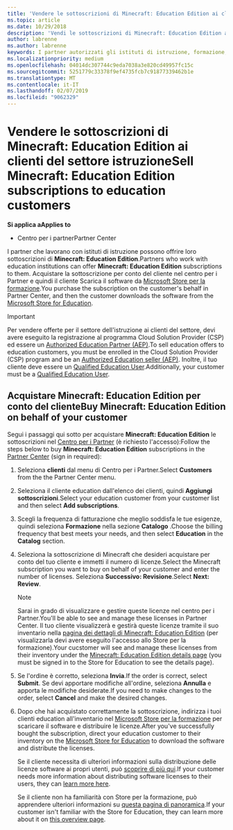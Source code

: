 ```yaml
---
title: 'Vendere le sottoscrizioni di Minecraft: Education Edition ai clienti del settore istruzione'
ms.topic: article
ms.date: 10/29/2018
description: 'Vendi le sottoscrizioni di Minecraft: Education Edition ai clienti qualificati del settore istruzione.'
author: labrenne
ms.author: labrenne
keywords: I partner autorizzati gli istituti di istruzione, formazione, vendere a education, gli istituti di istruzione
ms.localizationpriority: medium
ms.openlocfilehash: 04014dc307744c9eda7038a3e820cd49957fc15c
ms.sourcegitcommit: 5251779c33378f9ef4735fcb7c91877339462b1e
ms.translationtype: MT
ms.contentlocale: it-IT
ms.lasthandoff: 02/07/2019
ms.locfileid: "9062329"
---
```

# <a name="sell-minecraft-education-edition-subscriptions-to-education-customers"></a><span data-ttu-id="30d02-104">Vendere le sottoscrizioni di Minecraft: Education Edition ai clienti del settore istruzione</span><span class="sxs-lookup"><span data-stu-id="30d02-104">Sell Minecraft: Education Edition subscriptions to education customers</span></span>

**<span data-ttu-id="30d02-105">Si applica a</span><span class="sxs-lookup"><span data-stu-id="30d02-105">Applies to</span></span>**

-  <span data-ttu-id="30d02-106">Centro per i partner</span><span class="sxs-lookup"><span data-stu-id="30d02-106">Partner Center</span></span>

<span data-ttu-id="30d02-107">I partner che lavorano con istituti di istruzione possono offrire loro sottoscrizioni di **Minecraft: Education Edition**.</span><span class="sxs-lookup"><span data-stu-id="30d02-107">Partners who work with education institutions can offer **Minecraft: Education Edition** subscriptions to them.</span></span> <span data-ttu-id="30d02-108">Acquistare la sottoscrizione per conto del cliente nel centro per i Partner e quindi il cliente Scarica il software da [Microsoft Store per la formazione](https://educationstore.microsoft.com).</span><span class="sxs-lookup"><span data-stu-id="30d02-108">You purchase the subscription on the customer's behalf in Partner Center, and then the customer downloads the software from the [Microsoft Store for Education](https://educationstore.microsoft.com).</span></span> 

>[!IMPORTANT]
><span data-ttu-id="30d02-109">Per vendere offerte per il settore dell'istruzione ai clienti del settore, devi avere eseguito la registrazione al programma Cloud Solution Provider (CSP) ed essere un [Authorized Education Partner (AEP)](https://www.mepn.com).</span><span class="sxs-lookup"><span data-stu-id="30d02-109">To sell education offers to education customers, you must be enrolled in the Cloud Solution Provider (CSP) program and be an [Authorized Education seller (AEP)](https://www.mepn.com).</span></span> <span data-ttu-id="30d02-110">Inoltre, il tuo cliente deve essere un [Qualified Education User](http://www.microsoftvolumelicensing.com/DocumentSearch.aspx?Mode=3&DocumentTypeId=7).</span><span class="sxs-lookup"><span data-stu-id="30d02-110">Additionally, your customer must be a [Qualified Education User](http://www.microsoftvolumelicensing.com/DocumentSearch.aspx?Mode=3&DocumentTypeId=7).</span></span>  

 
## <a name="buy-minecraft-education-edition-on-behalf-of-your-customer"></a><span data-ttu-id="30d02-111">Acquistare **Minecraft: Education Edition** per conto del cliente</span><span class="sxs-lookup"><span data-stu-id="30d02-111">Buy **Minecraft: Education Edition** on behalf of your customer</span></span>

<span data-ttu-id="30d02-112">Segui i passaggi qui sotto per acquistare **Minecraft: Education Edition** le sottoscrizioni nel [Centro per i Partner](https://partnercenter.microsoft.com/pcv/dashboard/overview
) (è richiesto l'accesso):</span><span class="sxs-lookup"><span data-stu-id="30d02-112">Follow the steps below to buy **Minecraft: Education Edition** subscriptions in the [Partner Center](https://partnercenter.microsoft.com/pcv/dashboard/overview
) (sign in required):</span></span>

  1.  <span data-ttu-id="30d02-113">Seleziona **clienti** dal menu di Centro per i Partner.</span><span class="sxs-lookup"><span data-stu-id="30d02-113">Select **Customers** from the the Partner Center menu.</span></span>
  
  2.  <span data-ttu-id="30d02-114">Seleziona il cliente education dall'elenco dei clienti, quindi **Aggiungi sottoscrizioni**.</span><span class="sxs-lookup"><span data-stu-id="30d02-114">Select your education customer from your customer list and then select **Add subscriptions**.</span></span>
  
  3.  <span data-ttu-id="30d02-115">Scegli la frequenza di fatturazione che meglio soddisfa le tue esigenze, quindi seleziona **Formazione** nella sezione **Catalogo** .</span><span class="sxs-lookup"><span data-stu-id="30d02-115">Choose the billing frequency that best meets your needs, and then select **Education** in the **Catalog** section.</span></span>

  4.  <span data-ttu-id="30d02-116">Seleziona la sottoscrizione di Minecraft che desideri acquistare per conto del tuo cliente e immetti il numero di licenze.</span><span class="sxs-lookup"><span data-stu-id="30d02-116">Select the Minecraft subscription you want to buy on behalf of your customer and enter the number of licenses.</span></span> <span data-ttu-id="30d02-117">Seleziona **Successivo: Revisione**.</span><span class="sxs-lookup"><span data-stu-id="30d02-117">Select **Next: Review**.</span></span>

      >[!NOTE]
      ><span data-ttu-id="30d02-118">Sarai in grado di visualizzare e gestire queste licenze nel centro per i Partner.</span><span class="sxs-lookup"><span data-stu-id="30d02-118">You'll be able to see and manage these licenses in Partner Center.</span></span> <span data-ttu-id="30d02-119">Il tuo cliente visualizzerà e gestirà queste licenze tramite il suo inventario nella [pagina dei dettagli di Minecraft: Education Edition](https://educationstore.microsoft.com/en-us/store/details/minecraft-education-edition/9nblggh4r2r6) (per visualizzarla devi avere eseguito l'accesso allo Store per la formazione).</span><span class="sxs-lookup"><span data-stu-id="30d02-119">Your cucstomer will see and manage these licenses from their inventory under the [Minecraft: Education Edition details page](https://educationstore.microsoft.com/en-us/store/details/minecraft-education-edition/9nblggh4r2r6) (you must be signed in to the Store for Education to see the details page).</span></span> 

  5.  <span data-ttu-id="30d02-120">Se l'ordine è corretto, seleziona **Invia**.</span><span class="sxs-lookup"><span data-stu-id="30d02-120">If the order is correct, select **Submit**.</span></span> <span data-ttu-id="30d02-121">Se devi apportare modifiche all'ordine, seleziona **Annulla** e apporta le modifiche desiderate.</span><span class="sxs-lookup"><span data-stu-id="30d02-121">If you need to make changes to the order, select **Cancel** and make the desired changes.</span></span>   

  6.  <span data-ttu-id="30d02-122">Dopo che hai acquistato correttamente la sottoscrizione, indirizza i tuoi clienti education all'inventario nel [Microsoft Store per la formazione](https://educationstore.microsoft.com) per scaricare il software e distribuire le licenze.</span><span class="sxs-lookup"><span data-stu-id="30d02-122">After you've successfully bought the subscription, direct your education customer to their inventory on the [Microsoft Store for Education](https://educationstore.microsoft.com) to download the software and distribute the licenses.</span></span>

      <span data-ttu-id="30d02-123">Se il cliente necessita di ulteriori informazioni sulla distribuzione delle licenze software ai propri utenti, può [scoprire di più qui](https://docs.microsoft.com/education/windows/school-get-minecraft#distribute-minecraft).</span><span class="sxs-lookup"><span data-stu-id="30d02-123">If your customer needs more information about distributing software licenses to their users, they can [learn more here](https://docs.microsoft.com/education/windows/school-get-minecraft#distribute-minecraft).</span></span>  
  
      <span data-ttu-id="30d02-124">Se il cliente non ha familiarità con Store per la formazione, può apprendere ulteriori informazioni su [questa pagina di panoramica](https://docs.microsoft.com/microsoft-store/windows-store-for-business-overview).</span><span class="sxs-lookup"><span data-stu-id="30d02-124">If your customer isn't familiar with the Store for Education, they can learn more about it on [this overview page](https://docs.microsoft.com/microsoft-store/windows-store-for-business-overview).</span></span>  

      

